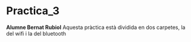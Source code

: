 # Practica_3
 **Alumne Bernat Rubiol**
 Aquesta pràctica està dividida en dos carpetes, la del wifi i la del bluetooth
